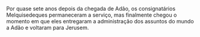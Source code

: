 ﻿Por quase sete anos depois da chegada de Adão, os consignatários Melquisedeques permaneceram a serviço, mas finalmente chegou o momento em que eles entregaram a administração dos assuntos do mundo a Adão e voltaram para Jerusem.